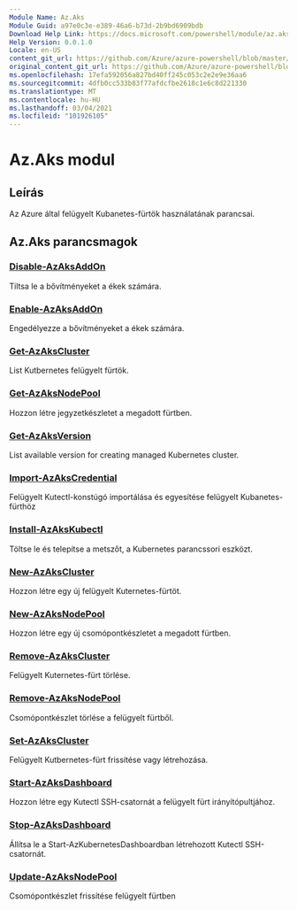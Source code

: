 ```yaml
---
Module Name: Az.Aks
Module Guid: a97e0c3e-e389-46a6-b73d-2b9bd6909bdb
Download Help Link: https://docs.microsoft.com/powershell/module/az.aks
Help Version: 0.0.1.0
Locale: en-US
content_git_url: https://github.com/Azure/azure-powershell/blob/master/src/Aks/Aks/help/Az.Aks.md
original_content_git_url: https://github.com/Azure/azure-powershell/blob/master/src/Aks/Aks/help/Az.Aks.md
ms.openlocfilehash: 17efa592056a827bd40ff245c053c2e2e9e36aa6
ms.sourcegitcommit: 4dfb0cc533b83f77afdcfbe2618c1e6c8d221330
ms.translationtype: MT
ms.contentlocale: hu-HU
ms.lasthandoff: 03/04/2021
ms.locfileid: "101926105"
---
```

# Az.Aks modul
## Leírás
Az Azure által felügyelt Kubanetes-fürtök használatának parancsai.

## Az.Aks parancsmagok
### [Disable-AzAksAddOn](Disable-AzAksAddOn.md)
Tiltsa le a bővítményeket a ékek számára.

### [Enable-AzAksAddOn](Enable-AzAksAddOn.md)
Engedélyezze a bővítményeket a ékek számára.

### [Get-AzAksCluster](Get-AzAksCluster.md)
List Kutbernetes felügyelt fürtök.

### [Get-AzAksNodePool](Get-AzAksNodePool.md)
Hozzon létre jegyzetkészletet a megadott fürtben.

### [Get-AzAksVersion](Get-AzAksVersion.md)
List available version for creating managed Kubernetes cluster.

### [Import-AzAksCredential](Import-AzAksCredential.md)
Felügyelt Kutectl-konstúgó importálása és egyesítése felügyelt Kubanetes-fürthöz

### [Install-AzAksKubectl](Install-AzAksKubectl.md)
Töltse le és telepítse a metszőt, a Kubernetes parancssori eszközt.

### [New-AzAksCluster](New-AzAksCluster.md)
Hozzon létre egy új felügyelt Kuternetes-fürtöt.

### [New-AzAksNodePool](New-AzAksNodePool.md)
Hozzon létre egy új csomópontkészletet a megadott fürtben.

### [Remove-AzAksCluster](Remove-AzAksCluster.md)
Felügyelt Kuternetes-fürt törlése.

### [Remove-AzAksNodePool](Remove-AzAksNodePool.md)
Csomópontkészlet törlése a felügyelt fürtből.

### [Set-AzAksCluster](Set-AzAksCluster.md)
Felügyelt Kutbernetes-fürt frissítése vagy létrehozása.

### [Start-AzAksDashboard](Start-AzAksDashboard.md)
Hozzon létre egy Kutectl SSH-csatornát a felügyelt fürt irányítópultjához.

### [Stop-AzAksDashboard](Stop-AzAksDashboard.md)
Állítsa le a Start-AzKubernetesDashboardban létrehozott Kutectl SSH-csatornát.

### [Update-AzAksNodePool](Update-AzAksNodePool.md)
Csomópontkészlet frissítése felügyelt fürtben


